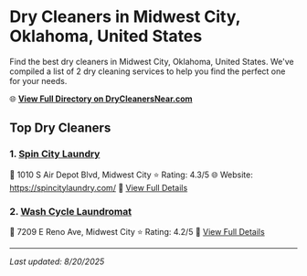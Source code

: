 # Dry Cleaners in Midwest City, Oklahoma, United States

Find the best dry cleaners in Midwest City, Oklahoma, United States. We've compiled a list of 2 dry cleaning services to help you find the perfect one for your needs.

🌐 **[View Full Directory on DryCleanersNear.com](https://drycleanersnear.com/city/US/Oklahoma/Midwest%20City)**

## Top Dry Cleaners

### 1. [Spin City Laundry](https://drycleanersnear.com/dryCleaner/687d9f4c7c4eddf67e47eb3e/spin-city-laundry)
📍 1010 S Air Depot Blvd, Midwest City
⭐ Rating: 4.3/5
🌐 Website: https://spincitylaundry.com/
🔗 [View Full Details](https://drycleanersnear.com/dryCleaner/687d9f4c7c4eddf67e47eb3e/spin-city-laundry)

### 2. [Wash Cycle Laundromat](https://drycleanersnear.com/dryCleaner/687d9f8a7c4eddf67e47ed3f/wash-cycle-laundromat)
📍 7209 E Reno Ave, Midwest City
⭐ Rating: 4.2/5
🔗 [View Full Details](https://drycleanersnear.com/dryCleaner/687d9f8a7c4eddf67e47ed3f/wash-cycle-laundromat)


---

*Last updated: 8/20/2025*
